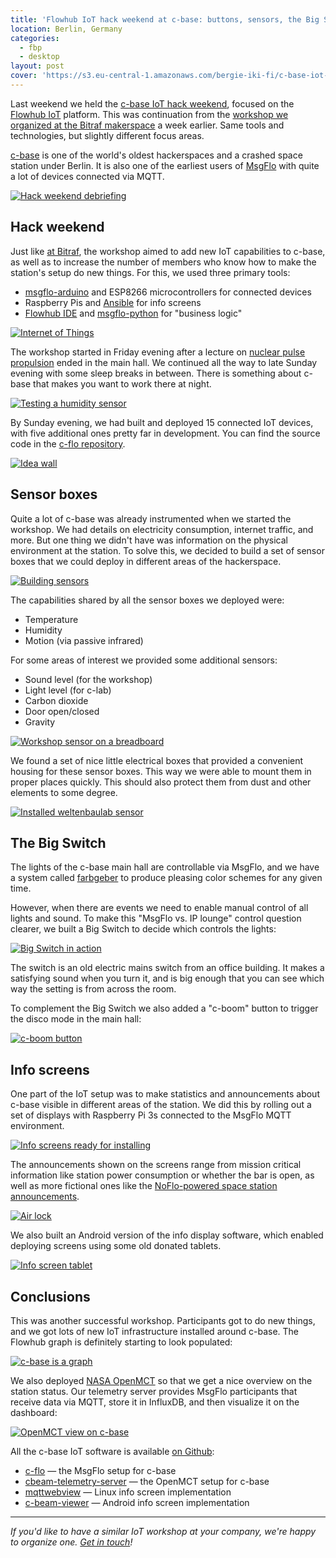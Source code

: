 ```yaml
---
title: 'Flowhub IoT hack weekend at c-base: buttons, sensors, the Big Switch'
location: Berlin, Germany
categories:
  - fbp
  - desktop
layout: post
cover: 'https://s3.eu-central-1.amazonaws.com/bergie-iki-fi/c-base-iot-tablet.jpg'
---
```

Last weekend we held the [c-base IoT hack weekend](https://logbuch.c-base.org/archives/2647), focused on the [Flowhub IoT](https://flowhub.io/iot/) platform. This was continuation from the [workshop we organized at the Bitraf makerspace](/blog/flowhub-iot-workshop-bitraf/) a week earlier. Same tools and technologies, but slightly different focus areas.

[c-base](https://c-base.org/) is one of the world's oldest hackerspaces and a crashed space station under Berlin. It is also one of the earliest users of [MsgFlo](https://msgflo.org/) with quite a lot of devices connected via MQTT.

[![Hack weekend debriefing](https://s3.eu-central-1.amazonaws.com/bergie-iki-fi/c-base-iot-after-small.jpg)](https://s3.eu-central-1.amazonaws.com/bergie-iki-fi/c-base-iot-after.jpg)

## Hack weekend

Just like [at Bitraf](/blog/flowhub-iot-workshop-bitraf/), the workshop aimed to add new IoT capabilities to c-base, as well as to increase the number of members who know how to make the station's setup do new things. For this, we used three primary tools:

* [msgflo-arduino](https://github.com/msgflo/msgflo-arduino) and ESP8266 microcontrollers for connected devices
* Raspberry Pis and [Ansible](https://www.ansible.com/) for info screens
* [Flowhub IDE](https://flowhub.io/) and [msgflo-python](https://github.com/msgflo/msgflo-python) for "business logic"

[![Internet of Things](https://s3.eu-central-1.amazonaws.com/bergie-iki-fi/c-base-iot-neuland-small.jpg)](https://s3.eu-central-1.amazonaws.com/bergie-iki-fi/c-base-iot-neuland.jpg)

The workshop started in Friday evening after a lecture on [nuclear pulse propulsion](https://en.wikipedia.org/wiki/Nuclear_pulse_propulsion) ended in the main hall. We continued all the way to late Sunday evening with some sleep breaks in between. There is something about c-base that makes you want to work there at night.

[![Testing a humidity sensor](https://s3.eu-central-1.amazonaws.com/bergie-iki-fi/c-base-iot-volume-test-small.jpg)](https://s3.eu-central-1.amazonaws.com/bergie-iki-fi/c-base-iot-volume-test.jpg)

By Sunday evening, we had built and deployed 15 connected IoT devices, with five additional ones pretty far in development. You can find the source code in the [c-flo repository](https://github.com/c-base/c-flo/tree/master/devices).

[![Idea wall](https://s3.eu-central-1.amazonaws.com/bergie-iki-fi/c-base-iot-ideas-small.jpg)](https://s3.eu-central-1.amazonaws.com/bergie-iki-fi/c-base-iot-ideas.jpg)

## Sensor boxes

Quite a lot of c-base was already instrumented when we started the workshop. We had details on electricity consumption, internet traffic, and more. But one thing we didn't have was information on the physical environment at the station. To solve this, we decided to build a set of sensor boxes that we could deploy in different areas of the hackerspace.

[![Building sensors](https://s3.eu-central-1.amazonaws.com/bergie-iki-fi/c-base-iot-sensors-small.jpg)](https://s3.eu-central-1.amazonaws.com/bergie-iki-fi/c-base-iot-sensors.jpg)

The capabilities shared by all the sensor boxes we deployed were:

* Temperature
* Humidity
* Motion (via passive infrared)

For some areas of interest we provided some additional sensors:

* Sound level (for the workshop)
* Light level (for c-lab)
* Carbon dioxide
* Door open/closed
* Gravity

[![Workshop sensor on a breadboard](https://s3.eu-central-1.amazonaws.com/bergie-iki-fi/c-base-iot-workshopsensor-parts-small.jpg)](https://s3.eu-central-1.amazonaws.com/bergie-iki-fi/c-base-iot-workshopsensor-parts.jpg)

We found a set of nice little electrical boxes that provided a convenient housing for these sensor boxes. This way we were able to mount them in proper places quickly. This should also protect them from dust and other elements to some degree.

[![Installed weltenbaulab sensor](https://s3.eu-central-1.amazonaws.com/bergie-iki-fi/c-base-iot-weltenbausensor-small.jpg)](https://s3.eu-central-1.amazonaws.com/bergie-iki-fi/c-base-iot-weltenbausensor.jpg)

## The Big Switch

The lights of the c-base main hall are controllable via MsgFlo, and we have a system called [farbgeber](https://github.com/c-base/farbgeber) to produce pleasing color schemes for any given time.

However, when there are events we need to enable manual control of all lights and sound. To make this "MsgFlo vs. IP lounge" control question  clearer, we built a Big Switch to decide which controls the lights:

[![Big Switch in action](https://s3.eu-central-1.amazonaws.com/bergie-iki-fi/c-base-iot-bigswitch-small.jpg)](https://s3.eu-central-1.amazonaws.com/bergie-iki-fi/c-base-iot-bigswitch.jpg)

The switch is an old electric mains switch from an office building. It makes a satisfying sound when you turn it, and is big enough that you can see which way the setting is from across the room.

To complement the Big Switch we also added a "c-boom" button to trigger the disco mode in the main hall:

[![c-boom button](https://s3.eu-central-1.amazonaws.com/bergie-iki-fi/c-base-iot-c-boom-button-small.jpg)](https://s3.eu-central-1.amazonaws.com/bergie-iki-fi/c-base-iot-c-boom-button.jpg)

## Info screens

One part of the IoT setup was to make statistics and announcements about c-base visible in different areas of the station. We did this by rolling out a set of displays with Raspberry Pi 3s connected to the MsgFlo MQTT environment.

[![Info screens ready for installing](https://s3.eu-central-1.amazonaws.com/bergie-iki-fi/c-base-iot-infoscreen-install-small.jpg)](https://s3.eu-central-1.amazonaws.com/bergie-iki-fi/c-base-iot-infoscreen-install.jpg)

The announcements shown on the screens range from mission critical information like station power consumption or whether the bar is open, as well as more fictional ones like the [NoFlo-powered space station announcements](https://github.com/c-base/station-announcer).

[![Air lock](https://s3.eu-central-1.amazonaws.com/bergie-iki-fi/c-base-iot-c-leuse-small.jpg)](https://s3.eu-central-1.amazonaws.com/bergie-iki-fi/c-base-iot-c-leuse.jpg)

We also built an Android version of the info display software, which enabled deploying screens using some old donated tablets.

[![Info screen tablet](https://s3.eu-central-1.amazonaws.com/bergie-iki-fi/c-base-iot-tablet-small.jpg)](https://s3.eu-central-1.amazonaws.com/bergie-iki-fi/c-base-iot-tablet.jpg)

## Conclusions

This was another successful workshop. Participants got to do new things, and we got lots of new IoT infrastructure installed around c-base. The Flowhub graph is definitely starting to look populated:

[![c-base is a graph](https://s3.eu-central-1.amazonaws.com/bergie-iki-fi/c-base-iot-graph-small.png)](https://s3.eu-central-1.amazonaws.com/bergie-iki-fi/c-base-iot-graph.png)

We also deployed [NASA OpenMCT](https://nasa.github.io/openmct/) so that we get a nice overview on the station status. Our telemetry server provides MsgFlo participants that receive data via MQTT, store it in InfluxDB, and then visualize it on the dashboard:

[![OpenMCT view on c-base](https://s3.eu-central-1.amazonaws.com/bergie-iki-fi/c-base-iot-openmct-small.png)](https://s3.eu-central-1.amazonaws.com/bergie-iki-fi/c-base-iot-openmct.png)

All the c-base IoT software is available [on Github](https://github.com/c-base):

* [c-flo](https://github.com/c-base/c-flo) &mdash; the MsgFlo setup for c-base
* [cbeam-telemetry-server](https://github.com/c-base/cbeam-telemetry-server) &mdash; the OpenMCT setup for c-base
* [mqttwebview](https://github.com/c-base/mqttwebview) &mdash; Linux info screen implementation
* [c-beam-viewer](https://github.com/c-base/c-beam-viewer) &mdash; Android info screen implementation

---

*If you'd like to have a similar IoT workshop at your company, we're happy to organize one. [Get in touch](https://flowhub.io/about/)!*
